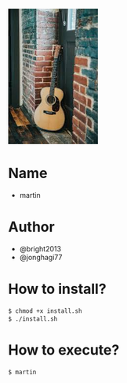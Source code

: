 ![Alt text](/martin.jpeg)

# Name
- martin

# Author
- @bright2013
- @jonghagi77

# How to install?
```console
$ chmod +x install.sh
$ ./install.sh
```

# How to execute?
	$ martin



